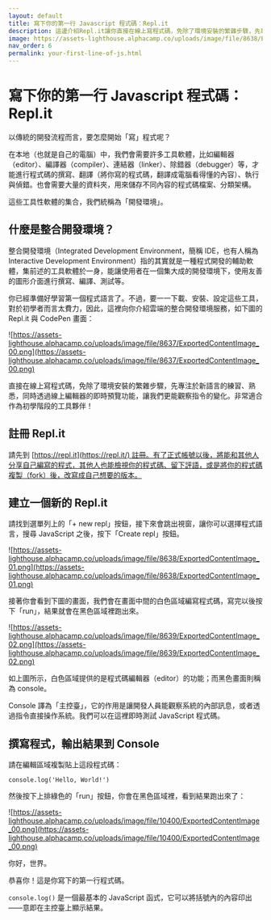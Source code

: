 ```yaml
---
layout: default
title: 寫下你的第一行 Javascript 程式碼：Repl.it
description: 這邊介紹Repl.it讓你直接在線上寫程式碼，免除了環境安裝的繁雜步驟，先專注於新語言的練習、熟悉，同時透過線上編輯器的即時預覽功能，讓我們更能觀察指令的變化。非常適合作為初學階段的工具夥伴！
image: https://assets-lighthouse.alphacamp.co/uploads/image/file/8638/ExportedContentImage_01.png
nav_order: 6
permalink: your-first-line-of-js.html
---
```

# 寫下你的第一行 Javascript 程式碼：Repl.it

以傳統的開發流程而言，要怎麼開始「寫」程式呢？

在本地（也就是自己的電腦）中，我們會需要許多工具軟體，比如編輯器（editor）、編譯器（compiler）、連結器（linker）、除錯器（debugger）等，才能進行程式碼的撰寫、翻譯（將你寫的程式碼，翻譯成電腦看得懂的內容）、執行與偵錯。也會需要大量的資料夾，用來儲存不同內容的程式碼檔案、分類架構。

這些工具性軟體的集合，我們統稱為「開發環境」。

## 什麼是整合開發環境？

整合開發環境（Integrated Development Environment，簡稱 IDE，也有人稱為 Interactive Development Environment）指的其實就是一種程式開發的輔助軟體，集前述的工具軟體於一身，能讓使用者在一個集大成的開發環境下，使用友善的圖形介面進行撰寫、編譯、測試等。

你已經準備好學習第一個程式語言了。不過，要一一下載、安裝、設定這些工具，對於初學者而言太費力，因此，這裡向你介紹雲端的整合開發環境服務，如下圖的 Repl.it 與 CodePen 畫面：

![https://assets-lighthouse.alphacamp.co/uploads/image/file/8637/ExportedContentImage_00.png](https://assets-lighthouse.alphacamp.co/uploads/image/file/8637/ExportedContentImage_00.png)

直接在線上寫程式碼，免除了環境安裝的繁雜步驟，先專注於新語言的練習、熟悉，同時透過線上編輯器的即時預覽功能，讓我們更能觀察指令的變化。非常適合作為初學階段的工具夥伴！

## 註冊 Repl.it

請先到 [https://repl.it](https://repl.it/) 註冊。有了正式帳號以後，將能和其他人分享自己編寫的程式，其他人也能檢視你的程式碼、留下評語，或是將你的程式碼複製（fork）後，改寫成自己想要的版本。

## 建立一個新的 Repl.it

請找到選單列上的「+ new repl」按鈕，接下來會跳出視窗，讓你可以選擇程式語言，搜尋 JavaScript 之後，按下「Create repl」按鈕。

![https://assets-lighthouse.alphacamp.co/uploads/image/file/8638/ExportedContentImage_01.png](https://assets-lighthouse.alphacamp.co/uploads/image/file/8638/ExportedContentImage_01.png)

接著你會看到下圖的畫面，我們會在畫面中間的白色區域編寫程式碼，寫完以後按下「run」，結果就會在黑色區域裡跑出來。

![https://assets-lighthouse.alphacamp.co/uploads/image/file/8639/ExportedContentImage_02.png](https://assets-lighthouse.alphacamp.co/uploads/image/file/8639/ExportedContentImage_02.png)

如上圖所示，白色區域提供的是程式碼編輯器（editor）的功能；而黑色畫面則稱為 console。

Console 譯為「主控臺」，它的作用是讓開發人員能觀察系統的內部訊息，或者透過指令直接操作系統。我們可以在這裡即時測試 JavaScript 程式碼。

## 撰寫程式，輸出結果到 Console

請在編輯區域複製貼上這段程式碼：

```
console.log('Hello, World!')
```

然後按下上排綠色的「run」按鈕，你會在黑色區域裡，看到結果跑出來了：

![https://assets-lighthouse.alphacamp.co/uploads/image/file/10400/ExportedContentImage_00.png](https://assets-lighthouse.alphacamp.co/uploads/image/file/10400/ExportedContentImage_00.png)

你好，世界。

恭喜你！這是你寫下的第一行程式碼。

`console.log()` 是一個最基本的 JavaScript 函式，它可以將括號內的內容印出——意即在主控臺上顯示結果。
